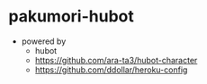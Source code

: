 # pakumori-hubot
- powered by
  - hubot
  - https://github.com/ara-ta3/hubot-character
  - https://github.com/ddollar/heroku-config
